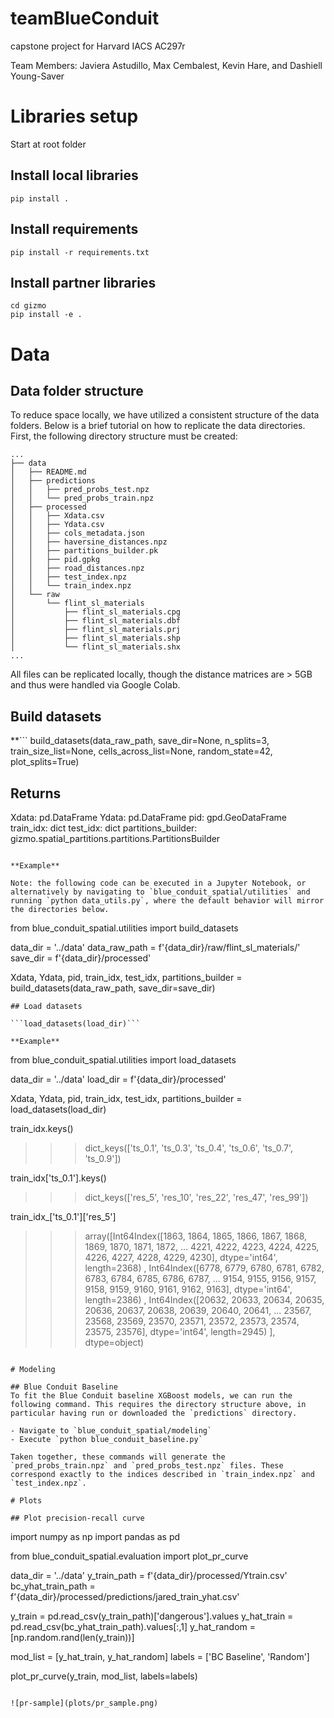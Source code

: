 # teamBlueConduit
capstone project for Harvard IACS AC297r

Team Members: Javiera Astudillo, Max Cembalest, Kevin Hare, and Dashiell Young-Saver

# Libraries setup

Start at root folder

## Install local libraries

```
pip install .
```

## Install requirements

```
pip install -r requirements.txt
```

## Install partner libraries

```
cd gizmo
pip install -e .
```

# Data

## Data folder structure

To reduce space locally, we have utilized a consistent structure of the data folders. Below is a brief tutorial on how to replicate the data directories. First, the following directory structure must be created:

```
...
├── data
│   ├── README.md
│   ├── predictions
│   │   ├── pred_probs_test.npz
│   │   └── pred_probs_train.npz
│   ├── processed
│   │   ├── Xdata.csv
│   │   ├── Ydata.csv
│   │   ├── cols_metadata.json
│   │   ├── haversine_distances.npz
│   │   ├── partitions_builder.pk
│   │   ├── pid.gpkg
│   │   ├── road_distances.npz
│   │   ├── test_index.npz
│   │   └── train_index.npz
│   └── raw
│       └── flint_sl_materials
│           ├── flint_sl_materials.cpg
│           ├── flint_sl_materials.dbf
│           ├── flint_sl_materials.prj
│           ├── flint_sl_materials.shp
│           └── flint_sl_materials.shx
...
```
All files can be replicated locally, though the distance matrices are > 5GB and thus were handled via Google Colab.


## Build datasets
**```
build_datasets(data_raw_path, save_dir=None, n_splits=3, train_size_list=None, cells_across_list=None, random_state=42, plot_splits=True)

Returns
---------------------
  Xdata: pd.DataFrame
  Ydata: pd.DataFrame
  pid: gpd.GeoDataFrame
  train_idx: dict
  test_idx: dict
  partitions_builder: gizmo.spatial_partitions.partitions.PartitionsBuilder
```**           

**Example**

Note: the following code can be executed in a Jupyter Notebook, or alternatively by navigating to `blue_conduit_spatial/utilities` and running `python data_utils.py`, where the default behavior will mirror the directories below.

```
from blue_conduit_spatial.utilities import build_datasets

data_dir = '../data'
data_raw_path = f'{data_dir}/raw/flint_sl_materials/'
save_dir = f'{data_dir}/processed'

Xdata, Ydata, pid, train_idx, test_idx, partitions_builder = build_datasets(data_raw_path, save_dir=save_dir)
```
## Load datasets

```load_datasets(load_dir)```

**Example**

```
from blue_conduit_spatial.utilities import load_datasets

data_dir = '../data'
load_dir = f'{data_dir}/processed'

Xdata, Ydata, pid, train_idx, test_idx, partitions_builder = load_datasets(load_dir)

train_idx.keys()
>>> dict_keys(['ts_0.1', 'ts_0.3', 'ts_0.4', 'ts_0.6', 'ts_0.7', 'ts_0.9'])

train_idx['ts_0.1'].keys()
>>> dict_keys(['res_5', 'res_10', 'res_22', 'res_47', 'res_99'])

train_idx_['ts_0.1']['res_5']
>>> array([Int64Index([1863, 1864, 1865, 1866, 1867, 1868, 1869, 1870, 1871, 1872,
                   ...
                   4221, 4222, 4223, 4224, 4225, 4226, 4227, 4228, 4229, 4230],
                   dtype='int64', length=2368)                                  ,
           Int64Index([6778, 6779, 6780, 6781, 6782, 6783, 6784, 6785, 6786, 6787,
                   ...
                   9154, 9155, 9156, 9157, 9158, 9159, 9160, 9161, 9162, 9163],
                   dtype='int64', length=2386)                                  ,
           Int64Index([20632, 20633, 20634, 20635, 20636, 20637, 20638, 20639, 20640,
                   20641,
                   ...
                   23567, 23568, 23569, 23570, 23571, 23572, 23573, 23574, 23575,
                   23576],
                   dtype='int64', length=2945)                                    ],
      dtype=object)
```

# Modeling

## Blue Conduit Baseline
To fit the Blue Conduit baseline XGBoost models, we can run the following command. This requires the directory structure above, in particular having run or downloaded the `predictions` directory.

- Navigate to `blue_conduit_spatial/modeling`
- Execute `python blue_conduit_baseline.py`

Taken together, these commands will generate the `pred_probs_train.npz` and `pred_probs_test.npz` files. These correspond exactly to the indices described in `train_index.npz` and `test_index.npz`.

# Plots

## Plot precision-recall curve

```
import numpy as np
import pandas as pd

from blue_conduit_spatial.evaluation import plot_pr_curve

data_dir = '../data'
y_train_path = f'{data_dir}/processed/Ytrain.csv'
bc_yhat_train_path = f'{data_dir}/processed/predictions/jared_train_yhat.csv'

y_train = pd.read_csv(y_train_path)['dangerous'].values
y_hat_train = pd.read_csv(bc_yhat_train_path).values[:,1]
y_hat_random = [np.random.rand(len(y_train))]

mod_list = [y_hat_train, y_hat_random]
labels = ['BC Baseline', 'Random']

plot_pr_curve(y_train, mod_list, labels=labels)
```

![pr-sample](plots/pr_sample.png)

